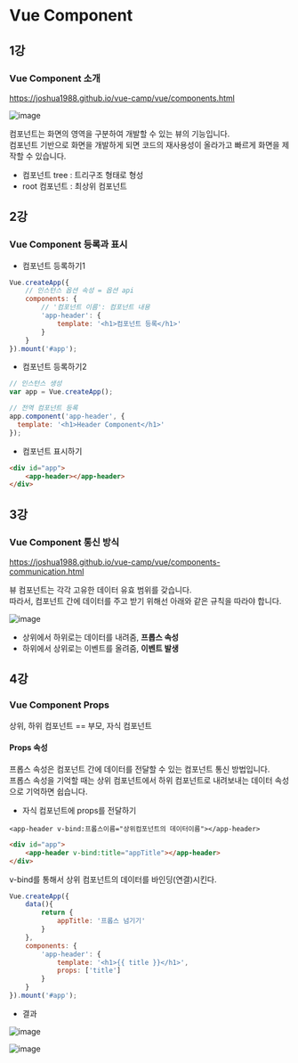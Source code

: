 # Vue Component 

## 1강

### Vue Component 소개

https://joshua1988.github.io/vue-camp/vue/components.html

![image](https://github.com/user-attachments/assets/5420fac4-7f7e-40ac-8dd9-770ce0b29f5b)


컴포넌트는 화면의 영역을 구분하여 개발할 수 있는 뷰의 기능입니다.  
컴포넌트 기반으로 화면을 개발하게 되면 코드의 재사용성이 올라가고 빠르게 화면을 제작할 수 있습니다.

* 컴포넌트 tree : 트리구조 형태로 형성
* root 컴포넌트 : 최상위 컴포넌트


## 2강

### Vue Component 등록과 표시

* 컴포넌트 등록하기1
```javascript
Vue.createApp({
    // 인스턴스 옵션 속성 = 옵션 api
    components: {
        // '컴포넌트 이름': 컴포넌트 내용
        'app-header': {
            template: '<h1>컴포넌트 등록</h1>'
        }
    }
}).mount('#app');
```

* 컴포넌트 등록하기2
```javascript
// 인스턴스 생성
var app = Vue.createApp();

// 전역 컴포넌트 등록
app.component('app-header', {
  template: '<h1>Header Component</h1>'
});
```

* 컴포넌트 표시하기
```html
<div id="app">
    <app-header></app-header>
</div>
```

## 3강

### Vue Component 통신 방식

https://joshua1988.github.io/vue-camp/vue/components-communication.html  

뷰 컴포넌트는 각각 고유한 데이터 유효 범위를 갖습니다.  
따라서, 컴포넌트 간에 데이터를 주고 받기 위해선 아래와 같은 규칙을 따라야 합니다.

![image](https://github.com/user-attachments/assets/4d01e4ea-97b2-4ebe-a5dc-c1359691f854)

* 상위에서 하위로는 데이터를 내려줌, **프롭스 속성**
* 하위에서 상위로는 이벤트를 올려줌, **이벤트 발생**


## 4강

### Vue Component Props

상위, 하위 컴포넌트 == 부모, 자식 컴포넌트

#### Props 속성
프롭스 속성은 컴포넌트 간에 데이터를 전달할 수 있는 컴포넌트 통신 방법입니다.  
프롭스 속성을 기억할 때는 상위 컴포넌트에서 하위 컴포넌트로 내려보내는 데이터 속성으로 기억하면 쉽습니다.

* 자식 컴포넌트에 props를 전달하기
  
`<app-header v-bind:프롭스이름="상위컴포넌트의 데이터이름"></app-header>`


```html
<div id="app">
    <app-header v-bind:title="appTitle"></app-header>
</div>
```

v-bind를 통해서 상위 컴포넌트의 데이터를 바인딩(연결)시킨다.

```javascript
Vue.createApp({
    data(){
        return {
            appTitle: '프롭스 넘기기'
        }
    },
    components: {
        'app-header': {
            template: '<h1>{{ title }}</h1>',
            props: ['title']
        }
    }
}).mount('#app');
```

* 결과

![image](https://github.com/user-attachments/assets/569fe22c-1f74-4a6c-a11e-6dae1e9493e5)

![image](https://github.com/user-attachments/assets/5e43d044-55fd-450a-89fe-a8249185fc3e)

